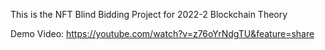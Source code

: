 This is the NFT Blind Bidding Project for 2022-2 Blockchain Theory

Demo Video: https://youtube.com/watch?v=z76oYrNdgTU&feature=share
